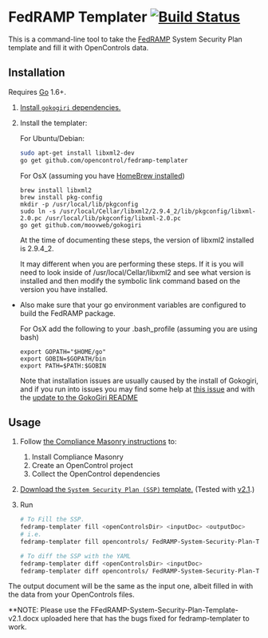 # FedRAMP Templater [![Build Status](https://travis-ci.org/opencontrol/fedramp-templater.svg?branch=master)](https://travis-ci.org/opencontrol/fedramp-templater)

This is a command-line tool to take the [FedRAMP](http://www.fedramp.gov/) System Security Plan template and fill it with OpenControls data.

## Installation

Requires [Go](https://golang.org/) 1.6+. 


1. [Install `gokogiri` dependencies.](https://github.com/moovweb/gokogiri/pull/95/files)
1. Install the templater:

    For Ubuntu/Debian:
    ```bash
    sudo apt-get install libxml2-dev 
    go get github.com/opencontrol/fedramp-templater
    ```
    
    For OsX (assuming you have [HomeBrew installed](http://brew.sh/))
    ```
    brew install libxml2
    brew install pkg-config
    mkdir -p /usr/local/lib/pkgconfig
    sudo ln -s /usr/local/Cellar/libxml2/2.9.4_2/lib/pkgconfig/libxml-2.0.pc /usr/local/lib/pkgconfig/libxml-2.0.pc
    go get github.com/moovweb/gokogiri
    ```

    At the time of documenting these steps, the version of libxml2 installed is 2.9.4_2.  

    It may different when you are performing these steps.  If it is you will need to look inside of /usr/local/Cellar/libxml2 and see what version is installed and then modify the symbolic link command based on the version you have installed.

  - Also make sure that your go environment variables are configured to build the FedRAMP package.

    For OsX add the following to your .bash_profile (assuming you are using bash)
    ```
    export GOPATH="$HOME/go"
    export GOBIN=$GOPATH/bin
    export PATH=$PATH:$GOBIN
    ```
    
    Note that installation issues are usually caused by the install of Gokogiri, and if you run into issues you may find some help at [this issue](https://github.com/moovweb/gokogiri/issues/14) and with the [update to the GokoGiri README](https://github.com/moovweb/gokogiri/pull/95)


## Usage

1. Follow [the Compliance Masonry instructions](https://github.com/opencontrol/compliance-masonry#readme) to:
    1. Install Compliance Masonry
    1. Create an OpenControl project
    1. Collect the OpenControl dependencies
1. [Download the `System Security Plan (SSP)` template.](https://www.fedramp.gov/resources/templates-2016/) (Tested with [v2.1](https://www.fedramp.gov/files/2015/03/FedRAMP-System-Security-Plan-Template-v2.1.docx).)
1. Run

    ```bash
    # To Fill the SSP.
    fedramp-templater fill <openControlsDir> <inputDoc> <outputDoc>
    # i.e.
    fedramp-templater fill opencontrols/ FedRAMP-System-Security-Plan-Template-v2.1.docx FedRAMP-Masonry-Template-v2.1.docx
    
    # To diff the SSP with the YAML
    fedramp-templater diff <openControlsDir> <inputDoc>
    fedramp-templater diff opencontrols/ FedRAMP-System-Security-Plan-Template-v2.1.docx
    ```

The output document will be the same as the input one, albeit filled in with the data from your OpenControls files.

**NOTE:
Please use the FFedRAMP-System-Security-Plan-Template-v2.1.docx uploaded here that has the bugs fixed for fedramp-templater to work.

